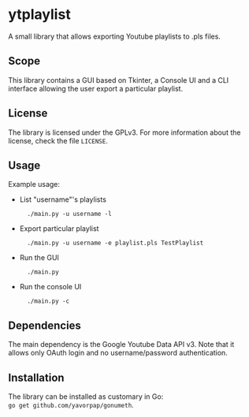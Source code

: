 ytplaylist
========

A small library that allows exporting Youtube playlists to .pls files.

Scope
--------
This library contains a GUI based on Tkinter, a Console UI and
a CLI interface allowing the user export a particular playlist.


License
--------
The library is licensed under the GPLv3. For more information about 
the license, check the file `LICENSE`.

Usage
--------
Example usage:

* List "username"'s playlists

        ./main.py -u username -l

* Export particular playlist
	
        ./main.py -u username -e playlist.pls TestPlaylist
	
* Run the GUI
	
        ./main.py
	
* Run the console UI
	
        ./main.py -c

Dependencies
--------
The main dependency is the Google Youtube Data API v3.
Note that it allows only OAuth login and no username/password 
authentication.

Installation
--------
The library can be installed as customary in Go:   
`go get github.com/yavorpap/gonumeth`.